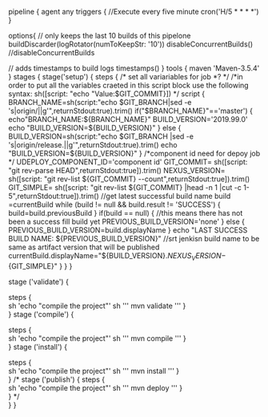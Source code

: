 pipeline {
agent any
triggers {
	//Execute  every five minute
cron('H/5 * * * *')
}

options{
// only keeps the last 10 builds of this pipelone
buildDiscarder(logRotator(numToKeepStr: '10'))
  disableConcurrentBuilds()
//disableConcurrentBuilds

// adds timestamps to build logs
timestamps()
}
tools
{
maven 'Maven-3.5.4'
}
stages {
	stage('setup')
{
steps
  {
/* set all variariables for job *? */
/*in order to put all the variables craeted in this script block use the following syntax: sh([script: "echo \"Value:$GIT_COMMIT}\]) */
script
{
BRANCH_NAME=sh(script:"echo $GIT_BRANCH|sed -e 's|origin/||g'",returnStdout:true).trim()
  if("$BRANCH_NAME}"=='master')
  {
    echo"BRANCH_NAME:${BRANCH_NAME}"
    BUILD_VERSION='2019.99.0'
    echo "BUILD_VERSION=${BUILD_VERSION}"
  }
  else
  {
    BUILD_VERSION=sh(script:"echo $GIT_BRANCH |sed -e 's|origin/release.||g'",returnStdout:true).trim()
    echo "BUILD_VERSION=${BUILD_VERSION}"
  }
  /*component id need for depoy job */
  UDEPLOY_COMPONENT_ID='component id'
  GIT_COMMIT= sh([script: "git rev-parse HEAD",returnStdout:true]).trim()
  NEXUS_VERSION= sh([script: "git rev-list ${GIT_COMMIT} --count",returnStdout:true]).trim()
  GIT_SIMPLE= sh([script: "git rev-list ${GIT_COMMIT} |head -n 1 |cut -c 1-5",returnStdout:true]).trim()
  //get latest successful build name
  build =currentBuild
  while (build != null && build.result != 'SUCCESS')
	{
  build=build.previousBuild
}
    if(build == null)
    {
      //this means there has not been a success fill build yet
      PREVIOUS_BUILD_VERSION='none'
    }
    else
    {
      PREVIOUS_BUILD_VERSION=build.displayName
    }
    echo "LAST SUCCESS BUILD NAME: ${PREVIOUS_BUILD_VERSION}"
    //srt jenkisn build name to be same as artifact version that will be published
    currentBuild.displayName="${BUILD_VERSION}.${NEXUS_VERSION}-${GIT_SIMPLE}"
  }
}
}
	
        
stage ('validate') {

steps {	  
sh 'echo "compile the project"'
sh ''' mvn validate '''
}		
}
	stage ('compile') {

steps {	  
sh 'echo "compile the project"'
sh ''' mvn compile '''
}		
}
	stage ('install') {

steps {	  
sh 'echo "compile the project"'
sh ''' mvn install '''
}		
}
	/*
	stage ('publish') {
steps {	  
sh 'echo "compile the project"'
sh ''' mvn deploy '''
}		
}
*/	
}
}
